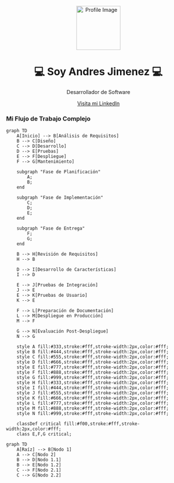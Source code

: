 <p align="center">
  <img src="https://media.licdn.com/dms/image/D4E03AQGz5Y-aVa1dtg/profile-displayphoto-shrink_800_800/0/1720792924537?e=1727308800&v=beta&t=sOBRRXspqfEJS70gbL2284zfW3USbwEWldoemqZGhPE" alt="Profile Image" width="120" height="120">
</p>
<h1 align="center">💻 Soy Andres Jimenez 💻</h1>
<p align="center">Desarrollador de Software</p>
<p align="center">
  <a href="https://www.linkedin.com/in/andres-jimenez-01749322b/" target="_blank">Visita mi LinkedIn</a>
</p>

### Mi Flujo de Trabajo Complejo

```mermaid
graph TD
    A[Inicio] --> B[Análisis de Requisitos]
    B --> C[Diseño]
    C --> D[Desarrollo]
    D --> E[Pruebas]
    E --> F[Despliegue]
    F --> G[Mantenimiento]

    subgraph "Fase de Planificación"
        A;
        B;
    end

    subgraph "Fase de Implementación"
        C;
        D;
        E;
    end

    subgraph "Fase de Entrega"
        F;
        G;
    end

    B --> H[Revisión de Requisitos]
    H --> B

    D --> I[Desarrollo de Características]
    I --> D

    E --> J[Pruebas de Integración]
    J --> E
    E --> K[Pruebas de Usuario]
    K --> E

    F --> L[Preparación de Documentación]
    L --> M[Despliegue en Producción]
    M --> F

    G --> N[Evaluación Post-Despliegue]
    N --> G

    style A fill:#333,stroke:#fff,stroke-width:2px,color:#fff;
    style B fill:#444,stroke:#fff,stroke-width:2px,color:#fff;
    style C fill:#555,stroke:#fff,stroke-width:2px,color:#fff;
    style D fill:#666,stroke:#fff,stroke-width:2px,color:#fff;
    style E fill:#777,stroke:#fff,stroke-width:2px,color:#fff;
    style F fill:#888,stroke:#fff,stroke-width:2px,color:#fff;
    style G fill:#999,stroke:#fff,stroke-width:2px,color:#fff;
    style H fill:#333,stroke:#fff,stroke-width:2px,color:#fff;
    style I fill:#444,stroke:#fff,stroke-width:2px,color:#fff;
    style J fill:#555,stroke:#fff,stroke-width:2px,color:#fff;
    style K fill:#666,stroke:#fff,stroke-width:2px,color:#fff;
    style L fill:#777,stroke:#fff,stroke-width:2px,color:#fff;
    style M fill:#888,stroke:#fff,stroke-width:2px,color:#fff;
    style N fill:#999,stroke:#fff,stroke-width:2px,color:#fff;

    classDef critical fill:#f00,stroke:#fff,stroke-width:2px,color:#fff;
    class E,F,G critical;
```

```mermaid
graph TD
    A[Raíz] --> B[Nodo 1]
    A --> C[Nodo 2]
    B --> D[Nodo 1.1]
    B --> E[Nodo 1.2]
    C --> F[Nodo 2.1]
    C --> G[Nodo 2.2]

```
